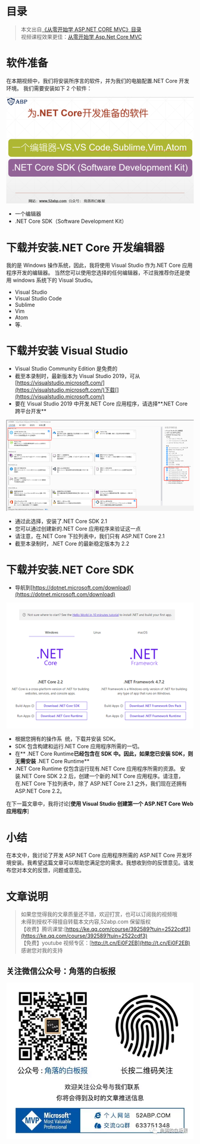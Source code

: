 # 目录

> 本文出自[《从零开始学 ASP.NET CORE MVC》目录](https://www.52abp.com/wiki/mvc/0.1.4/1.Intro) </br>
> 视频课程效果更佳：[从零开始学 Asp.Net Core MVC](https://study.163.com/course/courseMain.htm?courseId=1209215803&share=2&shareId=400000000309007) </br>

# 软件准备

在本期视频中，我们将安装所序言的软件，并为我们的电脑配置.NET Core 开发环境。
我们需要安装如下 2 个软件：

![2 1](images/2-1.png)

- 一个编辑器
- .NET Core SDK（Software Development Kit）

# 下载并安装.NET Core 开发编辑器

我的是 Windows 操作系统，因此，我将使用 Visual Studio 作为.NET Core 应用程序开发的编辑器。
当然您可以使用您选择的任何编辑器，不过我推荐你还是使用 windows 系统下的 Visual Studio。

- Visual Studio
- Visual Studio Code
- Sublime
- Vim
- Atom
- 等.

# 下载并安装 Visual Studio

- Visual Studio Community Edition 是免费的
- 截至本录制时，最新版本为 Visual Studio 2019，可从[https://visualstudio.microsoft.com/](https://visualstudio.microsoft.com/)下载[](https://visualstudio.microsoft.com/)
- 要在 Visual Studio 2019 中开发.NET Core 应用程序，请选择**.NET Core 跨平台开发**

![2 2](images/2-2.png)

- 通过此选择，安装了.NET Core SDK 2.1
- 您可以通过创建新的.NET Core 应用程序来验证这一点
- 请注意，在.NET Core 下拉列表中，我们只有 ASP.NET Core 2.1
- 截至本录制时，.NET Core 的最新稳定版本为 2.2

# 下载并安装.NET Core SDK 

- 导航到[https://dotnet.microsoft.com/download](https://dotnet.microsoft.com/download)

![2 3](images/2-3.png)

- 根据您拥有的操作系 ​​ 统，下载并安装 SDK。
- SDK 包含构建和运行.NET Core 应用程序所需的一切。
- 在** .NET Core Runtime**已经包含在 SDK 中。因此，如果您已安装 SDK，则无需安装** .NET Core Runtime**
- .NET Core Runtime 仅包含运行现有.NET Core 应用程序所需的资源。
  安装.NET Core SDK 2.2 后，创建一个新的.NET Core 应用程序。请注意，在.NET Core 下拉列表中，除了 ASP.NET Core 2.1 之外，我们现在还拥有 ASP.NET Core 2.2。

在下一篇文章中，我将讨论[**使用 Visual Studio 创建第一个 ASP.NET Core Web 应用程序**]

# 小结

在本文中，我讨论了开发 ASP.NET Core 应用程序所需的 ASP.NET Core 开发环境安装。我希望这篇文章可以帮助您满足您的需求。我想收到你的反馈意见。请发布您对本文的反馈，问题或意见。

# 文章说明

> 如果您觉得我的文章质量还不错，欢迎打赏，也可以订阅我的视频哦 </br>
> 未得到授权不得擅自转载本文内容,52abp.com 保留版权 </br>
> 【收费】腾讯课堂:[https://ke.qq.com/course/392589?tuin=2522cdf3](https://ke.qq.com/course/392589?tuin=2522cdf3) </br>
> 【免费】youtube 视频专区：[http://t.cn/Ei0F2EB](http://t.cn/Ei0F2EB) </br>
> 感谢您对我的支持

## 关注微信公众号：角落的白板报

![公众号：角落的白板报](images/jiaoluowechat.png)
